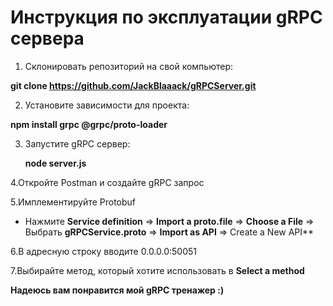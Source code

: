 # Инструкция по эксплуатации gRPC сервера

1. Склонировать репозиторий на свой компьютер:


  **git clone https://github.com/JackBlaaack/gRPCServer.git**


2. Установите зависимости для проекта:

   
  **npm install grpc @grpc/proto-loader**


3. Запустите gRPC сервер:

   
   **node server.js**


4.Откройте Postman и создайте gRPC запрос


5.Имплементируйте Protobuf


- Нажмите **Service definition** => **Import a proto.file** => **Choose a File** => Выбрать **gRPCService.proto** => **Import as API** => Create a New API**


6.В адресную строку вводите 0.0.0.0:50051


7.Выбирайте метод, который хотите использовать в **Select a method**


**Надеюсь вам понравится мой gRPC тренажер :)**
